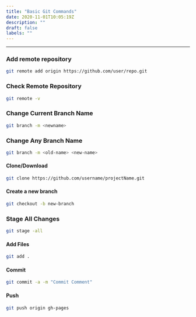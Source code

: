 ```yaml
---
title: "Basic Git Commands"
date: 2020-11-01T10:05:19Z
description: ""
draft: false
labels: ""
---
```


***

### Add remote repository

```bash
git remote add origin https://github.com/user/repo.git
```

### Check Remote Repository

```bash
git remote -v
```

### Change Current Branch Name

```bash
git branch -m <newname>
```

### Change Any Branch Name

```bash
git branch -m <old-name> <new-name>
```

#### Clone/Download

```bash
git clone https://github.com/username/projectName.git
```

#### Create a new branch

```bash
git checkout -b new-branch
```

### Stage All Changes

```bash
git stage -all
```

#### Add Files

```bash
git add .
```

#### Commit

```bash
git commit -a -m "Commit Comment"
```

#### Push

```bash
git push origin gh-pages
```
